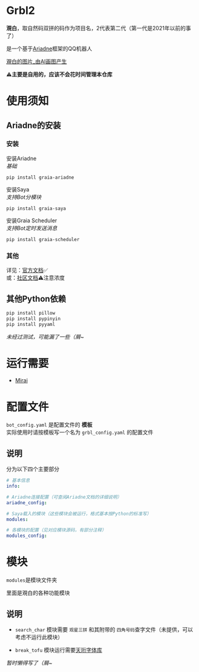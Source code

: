 # Grbl2
**覌白**，取自然码双拼的码作为项目名，2代表第二代（第一代是2021年以前的事了）

是一个基于[Ariadne](https://github.com/GraiaProject/Ariadne)框架的QQ机器人

[覌白的图片_由AI画图产生](头像v2.png)  

**⚠主要是自用的，应该不会花时间管理本仓库**

# 使用须知

## Ariadne的安装

### 安装
安装Ariadne  
*基础*
```
pip install graia-ariadne
```

安装Saya  
*支持Bot分模块*
```
pip install graia-saya
```

安装Graia Scheduler  
*支持Bot定时发送消息*
```
pip install graia-scheduler
```

### 其他
详见：[官方文档](https://graia.readthedocs.io/ariadne/)✅  
或：[社区文档](https://graiax.cn/)⚠️注意浓度  

## 其他Python依赖
```bash
pip install pillow
pip install pypinyin
pip install pyyaml
```
*未经过测试，可能漏了一些（屑~*

# 运行需要
+ [Mirai](https://github.com/mamoe/mirai)

# 配置文件
`bot_config.yaml` 是配置文件的 **模板**  
实际使用时请按模板写一个名为 `grbl_config.yaml` 的配置文件  

## 说明
分为以下四个主要部分
```yaml
# 基本信息
info:

# Ariadne连接配置（可查阅Ariadne文档的详细说明）
ariadne_config:

# Saya载入的模块（这些模块会被运行，格式基本按Python的标准写）
modules:

# 各模块的配置（见对应模块源码，有部分注释）
modules_config:
```

# 模块
`modules`是模块文件夹

里面是覌白的各种功能模块

## 说明
+ `search_char` 模块需要 `观星三拼` 和其附带的 `四角号码`查字文件（未提供，可以考虑不运行此模块）

+ `break_tofu` 模块运行需要[天珩字体库](http://cheonhyeong.com/Simplified/download.html)

*暂时懒得写了（屑~*